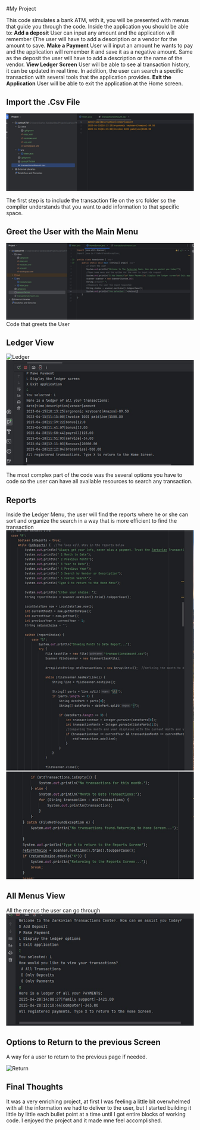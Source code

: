 #My Project

This code simulates a bank ATM, with it, you will be presented with menus that guide you through the code. Inside the application you should be able to:
**Add a deposit** 
User can input any amount and the application will remember (The user will have to add a description or a vendor for the amount to save.
**Make a Payment**
User will input an amount he wants to pay and the application will remember it and save it as a negative amount. Same as the deposit
the user will have to add a description or the name of the vendor. 
**View Ledger Screen** 
User will be able to see al transaction history, it can be updated in real time. In addition, the user can search a specific transaction
with several tools that the application provides. 
**Exit the Application**
User will be able to exit the application at the Home screen. 

## Import the .Csv File
![Import the .csv file](Images/ImportedCsvFile.jpg)

The first step is to include the transaction file on the src folder so the compiler understands that you want to add information to that specific space. 

## Greet the User with the Main Menu
![Greet the User](Images/CapstoneFirstGreet.jpg)
Code that greets the User 

## Ledger View
![Ledger](Images/LedgerCode/jpg)
![Ledger](Images/CapstoneLedgerView.jpg)

The most complex part of the code was the several options you have to code so the user can have all available resources to search any transaction. 

## Reports

Inside the Ledger Menu, the user will find the reports where he or she can sort and organize the search in a way that is more efficient to find the transaction
![In Reports](Images/ReportsCode.jpg)
![In Reports](Images/ReportsCode2.jpg)

## All Menus View
All the menus the user can go through
![Menu](Images/AllMenus.jpg)

## Options to Return to the previous Screen
A way for a user to return to the previous page if needed. 

![Return](Images/ReturnMenuCode.jpg)

## Final Thoughts

It was a very enriching project, at first I was feeling a little bit overwhelmed with all the information we had to deliver to the user, but I started building it little by little
each bullet point at a time until I got entire blocks of working code. I enjoyed the project and it made mne feel accomplished. 
